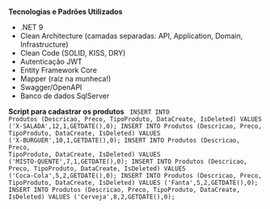<strong>Tecnologias e Padrões Utilizados</strong>

<ul>
  <li>.NET 9 </li>
 <li>Clean Architecture (camadas separadas: API, Application, Domain, Infrastructure)</li>
 <li>Clean Code (SOLID, KISS, DRY)</li>
 <li>Autenticação JWT</li>
 <li>Entity Framework Core</li>
 <li>Mapper (raíz na munheca!)</li>
 <li>Swagger/OpenAPI</li>

 <li>Banco de dados SqlServer</li>
</ul>

<strong>Script para cadastrar os produtos</strong>
<code>
  INSERT INTO Produtos (Descricao, Preco, TipoProduto, DataCreate, IsDeleted) VALUES ('X-SALADA',12,1,GETDATE(),0);
  INSERT INTO Produtos (Descricao, Preco, TipoProduto, DataCreate, IsDeleted) VALUES ('X-BURGUER',10,1,GETDATE(),0);
  INSERT INTO Produtos (Descricao, Preco, TipoProduto, DataCreate, IsDeleted) VALUES ('MISTO-QUENTE',7,1,GETDATE(),0);
  INSERT INTO Produtos (Descricao, Preco, TipoProduto, DataCreate, IsDeleted) VALUES ('Coca-Cola',5,2,GETDATE(),0);
  INSERT INTO Produtos (Descricao, Preco, TipoProduto, DataCreate, IsDeleted) VALUES ('Fanta',5,2,GETDATE(),0);
  INSERT INTO Produtos (Descricao, Preco, TipoProduto, DataCreate, IsDeleted) VALUES ('Cerveja',8,2,GETDATE(),0);
</code>
